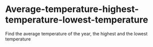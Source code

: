 # Average-temperature-highest-temperature-lowest-temperature
Find the average temperature of the year, the highest and the lowest temperature
